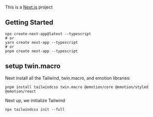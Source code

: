 This is a [Next.js](https://nextjs.org/) project
## Getting Started
```
npx create-next-app@latest --typescript
# or
yarn create next-app --typescript
# or
pnpm create next-app --typescript
```

## setup twin.macro
Next install all the Tailwind, twin.macro, and emotion libraries:

```
pnpm install tailwindcss twin.macro @emotion/core @emotion/styled @emotion/react
```

Next up, we initialize Tailwind

```
npx tailwindcss init --full
```